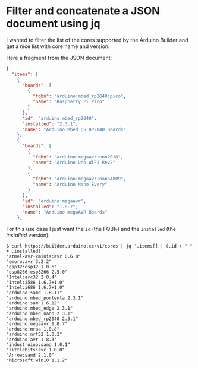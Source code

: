 # Filter and concatenate a JSON document using jq

I wanted to filter the list of the cores supported by the Arduino Builder and get a nice list with core name and version.

Here a fragment from the JSON document:

```json
{
  "items": [
    {
      "boards": [
        {
          "fqbn": "arduino:mbed_rp2040:pico",
          "name": "Raspberry Pi Pico"
        }
      ],
      "id": "arduino:mbed_rp2040",
      "installed": "2.3.1",
      "name": "Arduino Mbed OS RP2040 Boards"
    },
    {
      "boards": [
        {
          "fqbn": "arduino:megaavr:uno2018",
          "name": "Arduino Uno WiFi Rev2"
        },
        {
          "fqbn": "arduino:megaavr:nona4809",
          "name": "Arduino Nano Every"
        }
      ],
      "id": "arduino:megaavr",
      "installed": "1.8.7",
      "name": "Arduino megaAVR Boards"
    },
```

For this use case I just want the `id` (the FQBN) and the `installed` (the _installed_ version):

```shell
$ curl https://builder.arduino.cc/v1/cores | jq '.items[] | (.id + " " + .installed)'
"atmel-avr-xminis:avr 0.6.0"
"emoro:avr 3.2.2"
"esp32:esp32 1.0.6"
"esp8266:esp8266 2.5.0"
"Intel:arc32 2.0.4"
"Intel:i586 1.6.7+1.0"
"Intel:i686 1.6.7+1.0"
"arduino:samd 1.8.11"
"arduino:mbed_portenta 2.3.1"
"arduino:sam 1.6.12"
"arduino:mbed_edge 2.3.1"
"arduino:mbed_nano 2.3.1"
"arduino:mbed_rp2040 2.3.1"
"arduino:megaavr 1.8.7"
"arduino:mraa 1.0.8"
"arduino:nrf52 1.0.2"
"arduino:avr 1.8.3"
"industruino:samd 1.0.1"
"littleBits:avr 1.0.0"
"Arrow:samd 2.1.0"
"Microsoft:win10 1.1.2"
```

